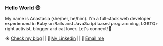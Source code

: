 ### Hello World 😄

My name is Anastasia (she/her, he/him). I'm a full-stack web developer experienced in Ruby on Rails and JavaScript based programming, LGBTQ+ right activist, blogger and cat lover. Let's connect! :rainbow:

:sunny: <a href="https://medium.com/@anastasiaorlova7">Check my blog</a> || :blue_book: <a href="https://www.linkedin.com/in/anastasiaorlova88/">My Linkedin</a> || :email: <a href="mailto:anastasia.orlova1612@gmail.com">Email me</a>




